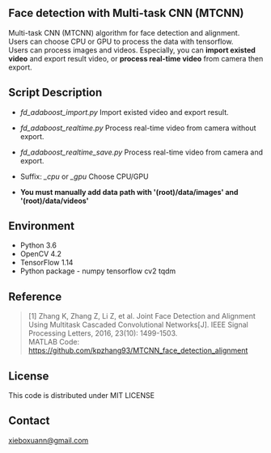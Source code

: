 ## Face detection with Multi-task CNN (MTCNN)

Multi-task CNN (MTCNN) algorithm for face detection and alignment.  
Users can choose CPU or GPU to process the data with tensorflow.  
Users can process images and videos. Especially, you can **import existed video** and export result video, or **process real-time video** from camera then export.

## Script Description
* *fd\_adaboost\_import.py* Import existed video and export result.
* *fd\_adaboost\_realtime.py* Process real-time video from camera without export.
* *fd\_adaboost\_realtime\_save.py* Process real-time video from camera and export.
* Suffix: *\_cpu* or *\_gpu* Choose CPU/GPU

* **You must manually add data path with '(root)/data/images' and '(root)/data/videos'**

## Environment
* Python 3.6
* OpenCV 4.2
* TensorFlow 1.14
* Python package - numpy tensorflow cv2 tqdm 

## Reference 
> [1] Zhang K, Zhang Z, Li Z, et al. Joint Face Detection and Alignment Using Multitask Cascaded Convolutional Networks[J]. IEEE Signal Processing Letters, 2016, 23(10): 1499-1503.  
> MATLAB Code: https://github.com/kpzhang93/MTCNN_face_detection_alignment 

## License
This code is distributed under MIT LICENSE

## Contact
xieboxuann@gmail.com